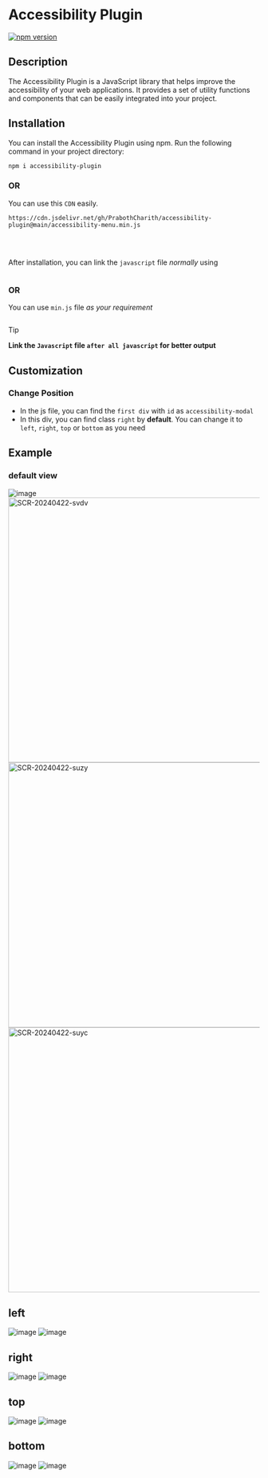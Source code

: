 # Accessibility Plugin

[![npm version](https://d25lcipzij17d.cloudfront.net/badge.svg?id=js&r=r&ts=1683906897&type=6e&v=1.0.1&x2=0)](https://badge.fury.io/js/accessibility-plugin)

## Description

The Accessibility Plugin is a JavaScript library that helps improve the accessibility of your web applications. It provides a set of utility functions and components that can be easily integrated into your project.

## Installation

You can install the Accessibility Plugin using npm. Run the following command in your project directory:

<pre><code>npm i accessibility-plugin</code></pre>

### OR

You can use this `CDN` easily.

<pre><code>https://cdn.jsdelivr.net/gh/PrabothCharith/accessibility-plugin@main/accessibility-menu.min.js</code></pre>
<pre><code><script src="https://cdn.jsdelivr.net/gh/PrabothCharith/accessibility-plugin@main/accessibility-menu.min.js"></script></code></pre>

<br/>

After installation, you can link the `javascript` file _normally_ using
<pre><code><script src="node_modules/accessibility-plugin/accessibility-menu.js"></script></code></pre>

### OR

You can use `min.js` file _as your requirement_
<pre><code><script src="node_modules/accessibility-plugin/accessibility-menu.min.js"></script></code></pre>

>[!tip]
> **Link the `Javascript` file `after all javascript` for better output**

## Customization

### Change Position

- In the js file, you can find the `first div` with `id` as `accessibility-modal`
- In this div, you can find class `right` by **default**. You can change it to `left`, `right`, `top` or `bottom` as you need


## Example 

### default view

![image](https://github.com/PrabothCharith/accessibility-plugin/assets/91902549/755a78db-6de1-43d7-a3f0-ec179cc39d69)
<img width="530" alt="SCR-20240422-svdv" src="https://github.com/PrabothCharith/accessibility-plugin/assets/91902549/d74454a0-54c4-4379-8c1d-0c514372db58">
<img width="530" alt="SCR-20240422-suzy" src="https://github.com/PrabothCharith/accessibility-plugin/assets/91902549/08e18cbe-f8d5-4d62-ad66-87d6ee437cf8">
<img width="530" alt="SCR-20240422-suyc" src="https://github.com/PrabothCharith/accessibility-plugin/assets/91902549/bf4387c4-92c3-49d9-8892-ff7fbf09d38c">

## left
![image](https://github.com/PrabothCharith/accessibility-plugin/assets/91902549/7aa31c05-e856-4857-9cbc-774e6952b8fb)
![image](https://github.com/PrabothCharith/accessibility-plugin/assets/91902549/e6349b8f-bfc2-47c7-bd4d-0fca448cbb78)

## right
![image](https://github.com/PrabothCharith/accessibility-plugin/assets/91902549/fc0a5a70-9456-4c52-8f5a-ffbae51e0379)
![image](https://github.com/PrabothCharith/accessibility-plugin/assets/91902549/bcf16866-1231-44be-98b4-e3e908e91c64)

## top
![image](https://github.com/PrabothCharith/accessibility-plugin/assets/91902549/f3da4198-c796-49ae-9580-466b428d5feb)
![image](https://github.com/PrabothCharith/accessibility-plugin/assets/91902549/7fe55c42-1e3d-464a-9b04-8c77879930d2)

## bottom
![image](https://github.com/PrabothCharith/accessibility-plugin/assets/91902549/b08a86d4-e4fd-4736-9f7a-099ada59010f)
![image](https://github.com/PrabothCharith/accessibility-plugin/assets/91902549/a965796c-8dbf-4f38-ae82-bc3f5b4793d7)
